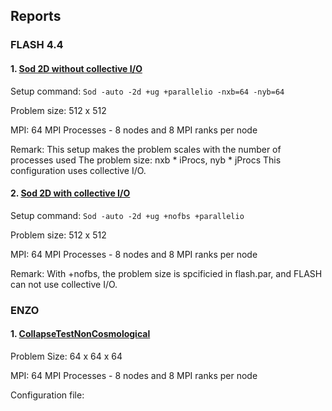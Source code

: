 Reports
-----------

### FLASH 4.4

#### 1. [Sod 2D without collective I/O](./sod_2d_nofbs.html)

Setup command: `Sod -auto -2d +ug +parallelio -nxb=64 -nyb=64`

Problem size: 512 x 512

MPI: 64 MPI Processes - 8 nodes and 8 MPI ranks per node

Remark: This setup makes the problem scales with the number of processes used
        The problem size: nxb * iProcs, nyb * jProcs
        This configuration uses collective I/O.

#### 2. [Sod 2D with collective I/O](./sod_2d_ug.html)

Setup command: `Sod -auto -2d +ug +nofbs +parallelio`

Problem size: 512 x 512

MPI: 64 MPI Processes - 8 nodes and 8 MPI ranks per node

Remark: With +nofbs, the problem size is spcificied in flash.par, and FLASH can not use collective I/O.


### ENZO 

#### 1. [CollapseTestNonCosmological](./CollapseTestNonCosmological.html)

Problem Size: 64 x 64 x 64

MPI: 64 MPI Processes - 8 nodes and 8 MPI ranks per node

Configuration file:

